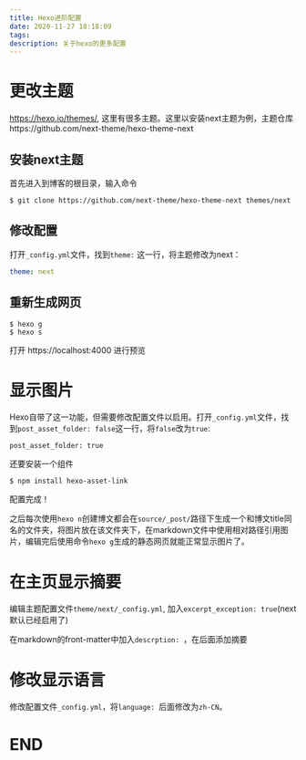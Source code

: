 ```yaml
---
title: Hexo进阶配置
date: 2020-11-27 18:18:09
tags:
description: 关于hexo的更多配置
---
```


# 更改主题

https://hexo.io/themes/, 这里有很多主题。这里以安装next主题为例，主题仓库https://github.com/next-theme/hexo-theme-next

## 安装next主题

首先进入到博客的根目录，输入命令

```shell
$ git clone https://github.com/next-theme/hexo-theme-next themes/next
```

## 修改配置

打开`_config.yml`文件，找到`theme:` 这一行，将主题修改为next：

```yml
theme: next
```

## 重新生成网页

```shell
$ hexo g
$ hexo s
```

打开 https://localhost:4000 进行预览

# 显示图片

Hexo自带了这一功能，但需要修改配置文件以启用。打开`_config.yml`文件，找到`post_asset_folder: false`这一行，将`false`改为`true`:

```shell
post_asset_folder: true
```

还要安装一个组件

```shell
$ npm install hexo-asset-link
```

配置完成！

之后每次使用`hexo n`创建博文都会在`source/_post/`路径下生成一个和博文title同名的文件夹，将图片放在该文件夹下，在markdown文件中使用相对路径引用图片，编辑完后使用命令`hexo g`生成的静态网页就能正常显示图片了。

# 在主页显示摘要

编辑主题配置文件`theme/next/_config.yml`, 加入`excerpt_exception: true`(next默认已经启用了)

在markdown的front-matter中加入`descrption: `，在后面添加摘要

# 修改显示语言

修改配置文件`_config.yml`，将`language: `后面修改为`zh-CN`。

# END